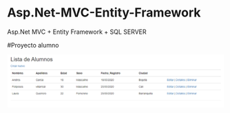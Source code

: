 # Asp.Net-MVC-Entity-Framework
Asp.Net MVC + Entity Framework + SQL SERVER 

#Proyecto alumno

<img src = "imagenes/Lista.PNG">
